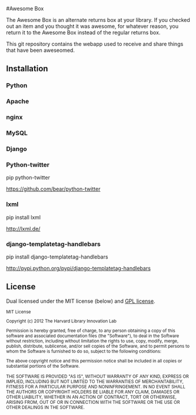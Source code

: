 #Awesome Box

The Awesome Box is an alternate returns box at your library. If you checked out an item and you thought it was awesome, for whatever reason, you return it to the Awesome Box instead of the regular returns box.

This git repository contains the webapp used to receive and share things that have been aweseomed.

## Installation

### Python

### Apache

### nginx

### MySQL

### Django

### Python-twitter
pip python-twitter

https://github.com/bear/python-twitter

### lxml

pip install lxml

http://lxml.de/

### django-templatetag-handlebars

pip install django-templatetag-handlebars

http://pypi.python.org/pypi/django-templatetag-handlebars


## License

Dual licensed under the MIT license (below) and [GPL license](http://www.gnu.org/licenses/gpl-3.0.html).

<small>
MIT License

Copyright (c) 2012 The Harvard Library Innovation Lab

Permission is hereby granted, free of charge, to any person obtaining a copy of this software and associated documentation files (the "Software"), to deal in the Software without restriction, including without limitation the rights to use, copy, modify, merge, publish, distribute, sublicense, and/or sell copies of the Software, and to permit persons to whom the Software is furnished to do so, subject to the following conditions:

The above copyright notice and this permission notice shall be included in all copies or substantial portions of the Software.

THE SOFTWARE IS PROVIDED "AS IS", WITHOUT WARRANTY OF ANY KIND, EXPRESS OR IMPLIED, INCLUDING BUT NOT LIMITED TO THE WARRANTIES OF MERCHANTABILITY, FITNESS FOR A PARTICULAR PURPOSE AND NONINFRINGEMENT. IN NO EVENT SHALL THE AUTHORS OR COPYRIGHT HOLDERS BE LIABLE FOR ANY CLAIM, DAMAGES OR OTHER LIABILITY, WHETHER IN AN ACTION OF CONTRACT, TORT OR OTHERWISE, ARISING FROM, OUT OF OR IN CONNECTION WITH THE SOFTWARE OR THE USE OR OTHER DEALINGS IN THE SOFTWARE.
</small>